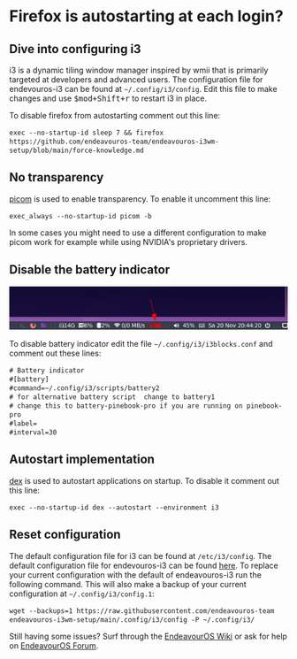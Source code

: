 # Firefox is autostarting at each login?

## Dive into configuring i3

i3 is a dynamic tiling window manager inspired by wmii that is primarily targeted at developers and advanced users. The configuration file for endevouros-i3 can be found at `~/.config/i3/config`. Edit this file to make changes and use <kbd>$mod+Shift+r</kbd> to restart i3 in place.
 
To disable firefox from autostarting comment out this line:

```
exec --no-startup-id sleep 7 && firefox https://github.com/endeavouros-team/endeavouros-i3wm-setup/blob/main/force-knowledge.md
```

## No transparency

[picom](https://wiki.archlinux.org/title/Picom) is used to enable transparency. To enable it uncomment this line:

```
exec_always --no-startup-id picom -b
```

In some cases you might need to use a different configuration to make picom work for example while using NVIDIA's proprietary drivers.

## Disable the battery indicator

![alt text](https://raw.githubusercontent.com/endeavouros-team/screenshots/master/battery-red-i3.png "no-battery?")

To disable battery indicator edit the file `~/.config/i3/i3blocks.conf` and comment out these lines:

```
# Battery indicator
#[battery]
#command=~/.config/i3/scripts/battery2
# for alternative battery script  change to battery1
# change this to battery-pinebook-pro if you are running on pinebook-pro
#label=
#interval=30
```

## Autostart implementation

[dex](https://man.archlinux.org/man/community/dex/dex.1.en) is used to autostart applications on startup. To disable it comment out this line:

```
exec --no-startup-id dex --autostart --environment i3
```

## Reset configuration

The default configuration file for i3 can be found at `/etc/i3/config`. The default configuration file for endevouros-i3 can be found [here](https://raw.githubusercontent.com/endeavouros-team/endeavouros-i3wm-setup/main/.config/i3/config). To replace your current configuration with the default of endeavouros-i3 run the following command. This will also make a backup of your current configuration at `~/.config/i3/config.1`:

```
wget --backups=1 https://raw.githubusercontent.com/endeavouros-team endeavouros-i3wm-setup/main/.config/i3/config -P ~/.config/i3/
```

Still having some issues? Surf through the [EndeavourOS Wiki](https://discovery.endeavouros.com/window-tiling-managers/i3-wm/2021/03/) or ask for help on [EndeavourOS Forum](https://forum.endeavouros.com/).
